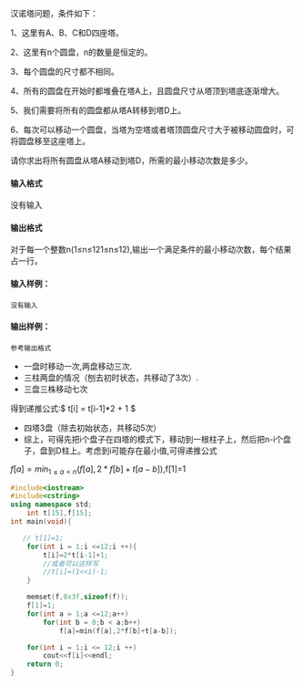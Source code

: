 汉诺塔问题，条件如下：

1、这里有A、B、C和D四座塔。

2、这里有n个圆盘，n的数量是恒定的。

3、每个圆盘的尺寸都不相同。

4、所有的圆盘在开始时都堆叠在塔A上，且圆盘尺寸从塔顶到塔底逐渐增大。

5、我们需要将所有的圆盘都从塔A转移到塔D上。

6、每次可以移动一个圆盘，当塔为空塔或者塔顶圆盘尺寸大于被移动圆盘时，可将圆盘移至这座塔上。

请你求出将所有圆盘从塔A移动到塔D，所需的最小移动次数是多少。

#### 输入格式

没有输入

#### 输出格式

对于每一个整数n(1≤n≤121≤n≤12),输出一个满足条件的最小移动次数，每个结果占一行。

#### 输入样例：

```
没有输入
```

#### 输出样例：

```
参考输出格式
```

- 一盘时移动一次,两盘移动三次.
- 三柱两盘的情况（刨去初时状态，共移动了3次）.
- 三盘三株移动七次

得到递推公式:$ t[i] = t[i-1]*2 + 1 $

- 四塔3盘（除去初始状态，共移动5次）
- 综上，可得先把i个盘子在四塔的模式下，移动到一根柱子上，然后把n-i个盘子，盘到D柱上。考虑到i可能存在最小值,可得递推公式

$f[a] = min_{1 \leq a < n}(f[a],2*f[b]+t[a-b])$,f[1]=1

```c++
#include<iostream>
#include<cstring>
using namespace std;
    int t[15],f[15];
int main(void){

   // t[1]=1;
    for(int i = 1;i <=12;i ++){
        t[i]=2*t[i-1]+1;
        //或者可以这样写
        //t[i]=(1<<i)-1;
    }

    memset(f,0x3f,sizeof(f));
    f[1]=1;
    for(int a = 1;a <=12;a++)
        for(int b = 0;b < a;b++)
            f[a]=min(f[a],2*f[b]+t[a-b]);

    for(int i = 1;i <= 12;i ++)
        cout<<f[i]<<endl;
    return 0;
}
```

